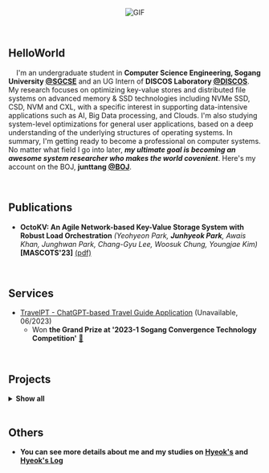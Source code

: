 <p align="center">
<img align="center" alt="GIF" src="https://media1.giphy.com/media/3oKIPnAiaMCws8nOsE/giphy.gif?cid=ecf05e47fp2kwa76abo0wt1esa90i735t2frr1xxxe5bcc23&rid=giphy.gif&ct=g" />
</p>

<p align="center">
<!--  <img alig src="https://github-profile-trophy.vercel.app/?username=junttang&column=6&rank=SSS,SS,S,AAA,AA,A,B,C" /> -->
</p>
<br/>

**HelloWorld**
---

&nbsp; &nbsp; I'm an undergraduate student in **Computer Science Engineering, Sogang University [@SGCSE](https://cs.sogang.ac.kr/cs/index_new.html)** and an UG Intern of **DISCOS Laboratory [@DISCOS](http://discos.sogang.ac.kr/)**. My research focuses on optimizing key-value stores and distributed file systems on advanced memory & SSD technologies including NVMe SSD, CSD, NVM and CXL, with a specific interest in supporting data-intensive applications such as AI, Big Data processing, and Clouds. I'm also studying system-level optimizations for general user applications, based on a deep understanding of the underlying structures of operating systems. In summary, I'm getting ready to become a professional on computer systems. No matter what field I go into later, **_my ultimate goal is becoming an awesome system researcher who makes the world covenient_**. Here's my account on the BOJ, **junttang [@BOJ](https://www.acmicpc.net/user/junttang)**.

<br/>

**Publications**
---
<!--START_SECTION:activity-->
- **OctoKV: An Agile Network-based Key-Value Storage System with Robust Load Orchestration** _(Yeohyeon Park, **Junhyeok Park**, Awais Khan, Junghwan Park, Chang-Gyu Lee, Woosuk Chung, Youngjae Kim)_ **\[MASCOTS'23\]** [(pdf)](https://discos.sogang.ac.kr/file/2023/intl_conf/MASCOTS_2023_Y_Park.pdf)
<!--END_SECTION:activity-->

<br/>

**Services**
---
<!--START_SECTION:activity-->
- [TravelPT - ChatGPT-based Travel Guide Application](http://cscp2.sogang.ac.kr/CSE4186/index.php/%EC%8C%88%EB%B0%95%ED%95%9C%EA%B9%80) (Unavailable, 06/2023) <br>
  - Won **the Grand Prize at '2023-1 Sogang Convergence Technology Competition'** [💪](http://cscp2.sogang.ac.kr/CSE4186/index.php/%EC%8C%88%EB%B0%95%ED%95%9C%EA%B9%80) 
<!--END_SECTION:activity-->

<br/>

**Projects**
---
<details>
<summary><b>Show all</b></summary>
<div markdown="1">

|Title|Repo|Date|
|--|--|--|
|Embedded System Software Developments|[Link](https://github.com/junttang/EmbeddedSystemSoftware)|06/23|
|PintOS Projects for studying OS Concepts|[Link](https://github.com/junttang/PintOSprojects)|12/22|
|Tiny-based C-Minus Compiler Construction|[Link](https://github.com/junttang/TinyBasedC-Compiler)|12/22|
|Electronics Vendor Company Database Project|[Link](https://github.com/junttang/ElecVendorCompDatabase)|06/22|
|C-style Dynamic Memory Allocator (malloc-lab)|[Link](https://github.com/junttang/DynamicMemoryAllocator)|06/22|
|Event&Thread-based Concurrent Stock Server|[Link](https://github.com/junttang/ConcurrentServerProject)|05/22|
|Bash-like Linux Shell Development Project|[Link](https://github.com/junttang/MyShellProject)|04/22|
|Programming FPGA with Verilog HDL in Vivado IDE|[Link](https://github.com/junttang/ProgrammingFPGA)|12/21|
|WhereIsMyCheese - OFS(OpenFrameWork)-based Maze Game|[Link](https://github.com/junttang/MazeGameOFSbased)|12/21|
|Assembly Programming with x86 MASM Assembler|[Link](https://github.com/junttang/AssemblyProgrammingAssign)|05/21|

</div>
</details>
<br/>

**Others**
---
- **You can see more details about me and my studies on [Hyeok's](https://junttang.github.io/HyeoksPersonalWebSite/) and [Hyeok's Log](https://velog.io/@junttang)**
<br/>
